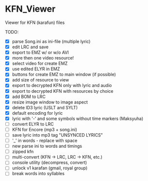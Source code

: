 # KFN_Viewer
Viewer for KFN (karafun) files

TODO:
- [x] parse Song.ini as ini-file (multiple lyric)
- [x] edit LRC and save
- [x] export to EMZ w/ or w/o AVI
- [x] more then one video resource!
- [x] select video for create EMZ
- [x] use edited ELYR in EMZ
- [x] buttons for create EMZ to main window (if possible)
- [x] add size of resource to view
- [x] export to decrypted KFN only with lyric and audio
- [x] export to decrypted KFN with resources by choice
- [x] add BOM to LRC
- [x] resize image window to image aspect
- [x] delete ID3 lyric (USLT and SYLT)
- [x] default encoding for lyric
- [x] lyric with '-' and some symbols without time markers (Maksyuha)
- [ ] convert ELYR to LRC
- [ ] KFN for Encore (mp3 + song.ini)
- [ ] save lyric into mp3 tag "UNSYNCED LYRICS"
- [ ] '_' in words - replace with space
- [ ] new parse ini to words and timings
- [ ] zipped kfn
- [ ] multi-convert (KFN -> LRC, LRC -> KFN, etc.)
- [ ] console utility (decompress, convert)
- [ ] unlock v1 karafan (gmail, royal group)
- [ ] break words into syllables
